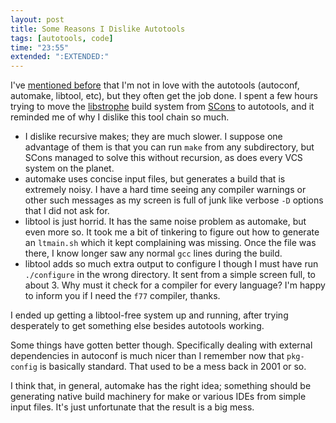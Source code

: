 ```yaml
---
layout: post
title: Some Reasons I Dislike Autotools
tags: [autotools, code]
time: "23:55"
extended: ":EXTENDED:"
---
```


I've [mentioned
before](https://metajack.im/2008/10/07/building-ejabberd-modules-a-build-tool-battle-won-by-autotools/)
that I'm not in love with the autotools (autoconf, automake, libtool,
etc), but they often get the job done.  I spent a few hours trying to
move the [libstrophe](http://code.stanziq.com/strophe) build system
from [SCons](http://www.scons.org) to autotools, and it reminded me of
why I dislike this tool chain so much.

* I dislike recursive makes; they are much slower.  I suppose one
  advantage of them is that you can run `make` from any subdirectory,
  but SCons managed to solve this without recursion, as does every VCS
  system on the planet.
* automake uses concise input files, but generates a build that is
  extremely noisy.  I have a hard time seeing any compiler warnings or
  other such messages as my screen is full of junk like verbose `-D`
  options that I did not ask for.
* libtool is just horrid.  It has the same noise problem as automake,
  but even more so.  It took me a bit of tinkering to figure out how
  to generate an `ltmain.sh` which it kept complaining was missing.
  Once the file was there, I know longer saw any normal `gcc` lines
  during the build.
* libtool adds so much extra output to configure I though I must have
  run `./configure` in the wrong directory.  It sent from a simple
  screen full, to about 3.  Why must it check for a compiler for every
  language?  I'm happy to inform you if I need the `f77` compiler,
  thanks.

I ended up getting a libtool-free system up and running, after trying
desperately to get something else besides autotools working.  

Some things have gotten better though.  Specifically dealing with
external dependencies in autoconf is much nicer than I remember now
that `pkg-config` is basically standard.  That used to be a mess back
in 2001 or so.

I think that, in general, automake has the right idea; something should be
generating native build machinery for make or various IDEs from simple
input files.  It's just unfortunate that the result is a big mess.
